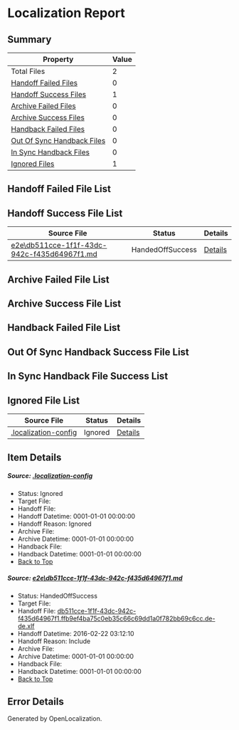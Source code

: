 # <a name='report-top'></a> Localization Report

## Summary
 Property | Value 
 -------- | ----- 
 Total Files | 2
[ Handoff Failed Files ](#handoff-failed-list)| 0
[ Handoff Success Files ](#handoff-success-list)| 1
[ Archive Failed Files ](#archive-failed-list)| 0
[ Archive Success Files ](#archive-success-list)| 0
[ Handback Failed Files ](#handback-failed-list)| 0
[ Out Of Sync Handback Files ](#outofsync-handback-success-list)| 0
[ In Sync Handback Files ](#insync-handback-success-list)| 0
[ Ignored Files ](#ignored-list)| 1

## <a name='handoff-failed-list'></a> Handoff Failed File List

## <a name='handoff-success-list'></a> Handoff Success File List
 Source File | Status | Details 
 ----------- | ------ | ------- 
 [e2e\db511cce-1f1f-43dc-942c-f435d64967f1.md](https://github.com/OpenLocalizationTest/oltest/blob/149b90d77988152b931604b3022fb796d45d9ddc/e2e/db511cce-1f1f-43dc-942c-f435d64967f1.md) | HandedOffSuccess | [Details](#65c4857255f366e19019e28f14906486ac333ed41)

## <a name='archive-failed-list'></a> Archive Failed File List

## <a name='archive-success-list'></a> Archive Success File List

## <a name='handback-failed-list'></a> Handback Failed File List

## <a name='outofsync-handback-success-list'></a> Out Of Sync Handback Success File List

## <a name='insync-handback-success-list'></a> In Sync Handback File Success List

## <a name='ignored-list'></a> Ignored File List
 Source File | Status | Details 
 ----------- | ------ | ------- 
 [.localization-config](https://github.com/OpenLocalizationTest/oltest/blob/149b90d77988152b931604b3022fb796d45d9ddc/.localization-config) | Ignored | [Details](#e4725be8631cbe979bbe0fa8b97cd75f1fd41d4d0)

## Item Details
##### <a name='e4725be8631cbe979bbe0fa8b97cd75f1fd41d4d0'></a> Source: [.localization-config](https://github.com/OpenLocalizationTest/oltest/blob/149b90d77988152b931604b3022fb796d45d9ddc/.localization-config)
* Status: Ignored
* Target File: 
* Handoff File: 
* Handoff Datetime: 0001-01-01 00:00:00
* Handoff Reason: Ignored
* Archive File: 
* Archive Datetime: 0001-01-01 00:00:00
* Handback File: 
* Handback Datetime: 0001-01-01 00:00:00
* [Back to Top](#report-top)

##### <a name='65c4857255f366e19019e28f14906486ac333ed41'></a> Source: [e2e\db511cce-1f1f-43dc-942c-f435d64967f1.md](https://github.com/OpenLocalizationTest/oltest/blob/149b90d77988152b931604b3022fb796d45d9ddc/e2e/db511cce-1f1f-43dc-942c-f435d64967f1.md)
* Status: HandedOffSuccess
* Target File: 
* Handoff File: [db511cce-1f1f-43dc-942c-f435d64967f1.ffb9ef4ba75c0eb35c66c69dd1a0f782bb69c6cc.de-de.xlf](https://github.com/OpenLocalizationTestOrg/olhandoff/blob/66d65631c3b78e9adcfa35115f05dd5a57e8c5da/ol-handoff/OpenLocalizationTestOrg/oltest.de-de/yufeih/db511cce-1f1f-43dc-942c-f435d64967f1.ffb9ef4ba75c0eb35c66c69dd1a0f782bb69c6cc.de-de.xlf)
* Handoff Datetime: 2016-02-22 03:12:10
* Handoff Reason: Include
* Archive File: 
* Archive Datetime: 0001-01-01 00:00:00
* Handback File: 
* Handback Datetime: 0001-01-01 00:00:00
* [Back to Top](#report-top)


## Error Details

Generated by OpenLocalization.
